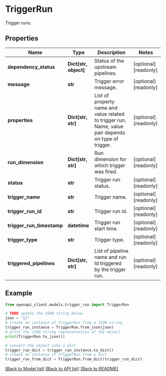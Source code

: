 # TriggerRun

Trigger runs.

## Properties

Name | Type | Description | Notes
------------ | ------------- | ------------- | -------------
**dependency_status** | **Dict[str, object]** | Status of the upstream pipelines. | [optional] [readonly] 
**message** | **str** | Trigger error message. | [optional] [readonly] 
**properties** | **Dict[str, str]** | List of property name and value related to trigger run. Name, value pair depends on type of trigger. | [optional] [readonly] 
**run_dimension** | **Dict[str, str]** | Run dimension for which trigger was fired. | [optional] [readonly] 
**status** | **str** | Trigger run status. | [optional] [readonly] 
**trigger_name** | **str** | Trigger name. | [optional] [readonly] 
**trigger_run_id** | **str** | Trigger run id. | [optional] [readonly] 
**trigger_run_timestamp** | **datetime** | Trigger run start time. | [optional] [readonly] 
**trigger_type** | **str** | Trigger type. | [optional] [readonly] 
**triggered_pipelines** | **Dict[str, str]** | List of pipeline name and run Id triggered by the trigger run. | [optional] [readonly] 

## Example

```python
from openapi_client.models.trigger_run import TriggerRun

# TODO update the JSON string below
json = "{}"
# create an instance of TriggerRun from a JSON string
trigger_run_instance = TriggerRun.from_json(json)
# print the JSON string representation of the object
print(TriggerRun.to_json())

# convert the object into a dict
trigger_run_dict = trigger_run_instance.to_dict()
# create an instance of TriggerRun from a dict
trigger_run_from_dict = TriggerRun.from_dict(trigger_run_dict)
```
[[Back to Model list]](../README.md#documentation-for-models) [[Back to API list]](../README.md#documentation-for-api-endpoints) [[Back to README]](../README.md)


